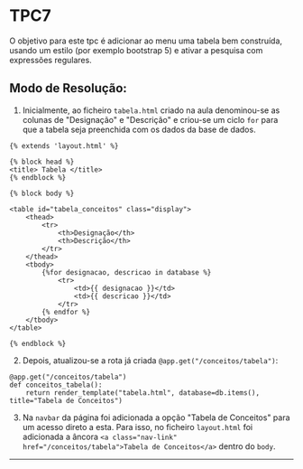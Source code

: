 # TPC7

O objetivo para este tpc é adicionar ao menu uma tabela bem construída, usando um estilo (por exemplo bootstrap 5) e ativar a pesquisa com expressões regulares.

## Modo de Resolução:

1) Inicialmente, ao ficheiro ```tabela.html``` criado na aula denominou-se as colunas de "Designação" e "Descrição" e criou-se um ciclo ```for``` para que a tabela seja preenchida com os dados da base de dados. 

```
{% extends 'layout.html' %}

{% block head %}
<title> Tabela </title>
{% endblock %}

{% block body %}

<table id="tabela_conceitos" class="display">
    <thead>
        <tr>
            <th>Designação</th>
            <th>Descrição</th>
        </tr>
    </thead>
    <tbody>
        {%for designacao, descricao in database %}
            <tr>
                <td>{{ designacao }}</td>
                <td>{{ descricao }}</td>
            </tr>
        {% endfor %}
    </tbody>
</table>

{% endblock %}

```

2) Depois, atualizou-se a rota já criada ```@app.get("/conceitos/tabela")```:

```
@app.get("/conceitos/tabela")
def conceitos_tabela():
    return render_template("tabela.html", database=db.items(), title="Tabela de Conceitos")
```

3) Na ```navbar``` da página foi adicionada a opção "Tabela de Conceitos" para um acesso direto a esta. Para isso, no ficheiro ```layout.html``` foi adicionada a âncora ```<a class="nav-link" href="/conceitos/tabela">Tabela de Conceitos</a>``` dentro do ```body```. 











------------------------------
